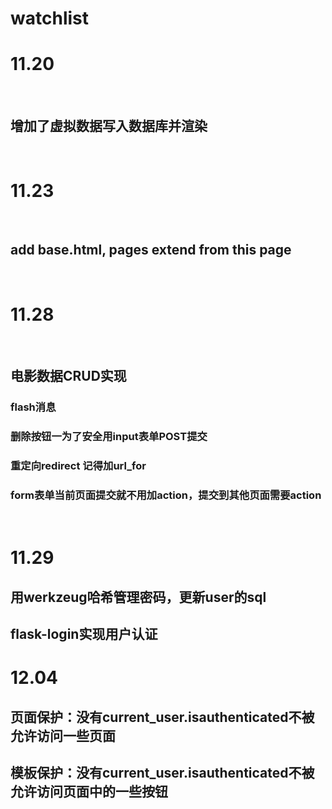 # watchlist
<h1>11.20</h1>
<br>
<h2>增加了虚拟数据写入数据库并渲染</h2>
<br>
<h1>11.23</h1>
<br>
<h2>add base.html, pages extend from this page</h2>
<br>
<h1>11.28</h1>
<br>
<h2>电影数据CRUD实现</h2>
<h3>flash消息</h3>
<h3>删除按钮一为了安全用input表单POST提交</h3>
<h3>重定向redirect 记得加url_for</h3>
<h3>form表单当前页面提交就不用加action，提交到其他页面需要action</h3>
<br>
<h1>11.29</h1>
<h2>用werkzeug哈希管理密码，更新user的sql</h2>
<h2>flask-login实现用户认证</h2>
<h1>12.04</h1>
<h2>页面保护：没有current_user.isauthenticated不被允许访问一些页面</h2>
<h2>模板保护：没有current_user.isauthenticated不被允许访问页面中的一些按钮</h2>